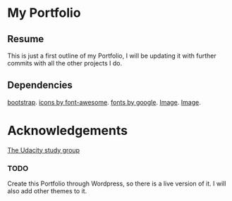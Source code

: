 # My Portfolio

## Resume

This is just a first outline of my Portfolio, I will be updating it with further commits
with all the other projects I do.


## Dependencies

[bootstrap](https://getbootstrap.com/).
[icons by font-awesome](https://fontawesome.com/).
[fonts by google](https://fonts.google.com/).
[Image](www.udacity.com).
[Image](www.123rf.com).

# Acknowledgements

[The Udacity study group](https://www.diigo.com/outliner/fimj2p/Udacity-Portfolio-Project?key=76qgm0v3vj)

### TODO

Create this Portfolio through Wordpress, so there is a live version of it. I will also add other themes to it.
